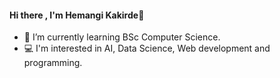 #### Hi there , I'm Hemangi Kakirde👋


- 🌱 I’m currently learning BSc Computer Science.
- 💻 I'm interested in AI, Data Science, Web development and programming.

